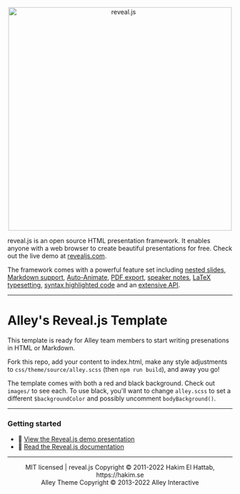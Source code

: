 <p align="center">
  <a href="https://revealjs.com">
  <img src="https://hakim-static.s3.amazonaws.com/reveal-js/logo/v1/reveal-black-text-sticker.png" alt="reveal.js" width="500">
  </a>
</p>

reveal.js is an open source HTML presentation framework. It enables anyone with a web browser to create beautiful presentations for free. Check out the live demo at [revealjs.com](https://revealjs.com/).

The framework comes with a powerful feature set including [nested slides](https://revealjs.com/vertical-slides/), [Markdown support](https://revealjs.com/markdown/), [Auto-Animate](https://revealjs.com/auto-animate/), [PDF export](https://revealjs.com/pdf-export/), [speaker notes](https://revealjs.com/speaker-view/), [LaTeX typesetting](https://revealjs.com/math/), [syntax highlighted code](https://revealjs.com/code/) and an [extensive API](https://revealjs.com/api/).

---

# Alley's Reveal.js Template

This template is ready for Alley team members to start writing presenations in HTML or Markdown.

Fork this repo, add your content to index.html, make any style adjustments to `css/theme/source/alley.scss` (then `npm run build`), and away you go!

The template comes with both a red and black background. Check out `images/` to see each. To use black, you'll want to change `alley.scss` to set a different `$backgroundColor` and possibly uncomment `bodyBackground()`.

---

### Getting started

- 👀 [View the Reveal.js demo presentation](https://revealjs.com/demo)
- 📖 [Read the Reveal.js documentation](https://revealjs.com/markup/)

---
<div align="center">
  MIT licensed | reveal.js Copyright © 2011-2022 Hakim El Hattab, https://hakim.se
</div>
<div align="center">
  Alley Theme Copyright © 2013-2022 Alley Interactive
</div>
